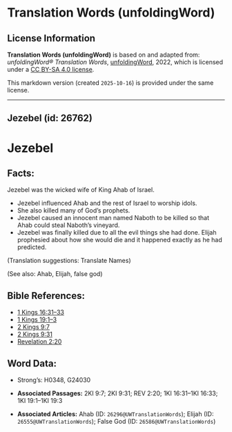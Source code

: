 # Translation Words (unfoldingWord)

## License Information

**Translation Words (unfoldingWord)** is based on and adapted from: _unfoldingWord® Translation Words_, [unfoldingWord](https://unfoldingword.org/utw), 2022, which is licensed under a [CC BY-SA 4.0 license](https://creativecommons.org/licenses/by-sa/4.0/legalcode.en).

This markdown version (created `2025-10-16`) is provided under the same license.



--------------------------------

## Jezebel (id: 26762)

Jezebel
=======

Facts:
------

Jezebel was the wicked wife of King Ahab of Israel.

* Jezebel influenced Ahab and the rest of Israel to worship idols.
* She also killed many of God’s prophets.
* Jezebel caused an innocent man named Naboth to be killed so that Ahab could steal Naboth’s vineyard.
* Jezebel was finally killed due to all the evil things she had done. Elijah prophesied about how she would die and it happened exactly as he had predicted.

(Translation suggestions: Translate Names)

(See also: Ahab, Elijah, false god)

Bible References:
-----------------

* [1 Kings 16:31–33](https://ref.ly/1Kgs16:31-1Kgs16:33)
* [1 Kings 19:1–3](https://ref.ly/1Kgs19:1-1Kgs19:3)
* [2 Kings 9:7](https://ref.ly/2Kgs9:7)
* [2 Kings 9:31](https://ref.ly/2Kgs9:31)
* [Revelation 2:20](https://ref.ly/Rev2:20)

Word Data:
----------

* Strong’s: H0348, G24030

* **Associated Passages:** 2KI 9:7; 2KI 9:31; REV 2:20; 1KI 16:31–1KI 16:33; 1KI 19:1–1KI 19:3
* **Associated Articles:** Ahab (ID: `26296@UWTranslationWords`); Elijah (ID: `26555@UWTranslationWords`); False God (ID: `26586@UWTranslationWords`)

